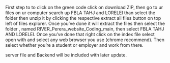 First step to to click on the green code click on download ZIP, 
then go to ur files on ur computer search up FBLA TAHJ and 
LORELEI than select the folder then unzip it by clicking the 
respective extract all files button on top left of files explorer. 
Once you’ve done it will extract the files then select the folder ,
named RIVER_Perera_website_Coding_main, then select FBLA TAHJ AND LORELEI. 
Once you’ve done that right click on the index file select open with and select any web 
browser you use (chrome recommend). Then select whether you’re a student or employer
 and work from there.


server file and Backend will be included with later update.

